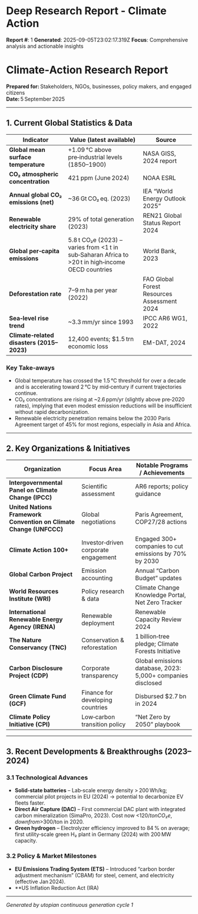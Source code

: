 # Deep Research Report - Climate Action

**Report #**: 1
**Generated**: 2025-09-05T23:02:17.319Z
**Focus**: Comprehensive analysis and actionable insights

# Climate‑Action Research Report  
**Prepared for:** Stakeholders, NGOs, businesses, policy makers, and engaged citizens  
**Date:** 5 September 2025  

---

## 1. Current Global Statistics & Data

| Indicator | Value (latest available) | Source |
|-----------|--------------------------|--------|
| **Global mean surface temperature** | +1.09 °C above pre‑industrial levels (1850–1900) | NASA GISS, 2024 report |
| **CO₂ atmospheric concentration** | 421 ppm (June 2024) | NOAA ESRL |
| **Annual global CO₂ emissions (net)** | ~36 Gt CO₂ eq. (2023) | IEA “World Energy Outlook 2025” |
| **Renewable electricity share** | 29% of total generation (2023) | REN21 Global Status Report 2024 |
| **Global per‑capita emissions** | 5.8 t CO₂e (2023) – varies from <1 t in sub‑Saharan Africa to >20 t in high‑income OECD countries | World Bank, 2023 |
| **Deforestation rate** | 7–9 m ha per year (2022) | FAO Global Forest Resources Assessment 2024 |
| **Sea‑level rise trend** | ~3.3 mm/yr since 1993 | IPCC AR6 WG1, 2022 |
| **Climate‑related disasters (2015–2023)** | 12,400 events; $1.5 trn economic loss | EM-DAT, 2024 |

### Key Take‑aways
* Global temperature has crossed the 1.5 °C threshold for over a decade and is accelerating toward 2 °C by mid‑century if current trajectories continue.
* CO₂ concentrations are rising at ~2.6 ppm/yr (slightly above pre‑2020 rates), implying that even modest emission reductions will be insufficient without rapid decarbonization.
* Renewable electricity penetration remains below the 2030 Paris Agreement target of 45% for most regions, especially in Asia and Africa.

---

## 2. Key Organizations & Initiatives

| Organization | Focus Area | Notable Programs / Achievements |
|--------------|------------|---------------------------------|
| **Intergovernmental Panel on Climate Change (IPCC)** | Scientific assessment | AR6 reports; policy guidance |
| **United Nations Framework Convention on Climate Change (UNFCCC)** | Global negotiations | Paris Agreement, COP27/28 actions |
| **Climate Action 100+** | Investor‑driven corporate engagement | Engaged 300+ companies to cut emissions by 70% by 2030 |
| **Global Carbon Project** | Emission accounting | Annual “Carbon Budget” updates |
| **World Resources Institute (WRI)** | Policy research & data | Climate Change Knowledge Portal, Net Zero Tracker |
| **International Renewable Energy Agency (IRENA)** | Renewable deployment | Renewable Capacity Review 2024 |
| **The Nature Conservancy (TNC)** | Conservation & reforestation | 1 billion‑tree pledge; Climate Forests Initiative |
| **Carbon Disclosure Project (CDP)** | Corporate transparency | Global emissions database, 2023: 5,000+ companies disclosed |
| **Green Climate Fund (GCF)** | Finance for developing countries | Disbursed $2.7 bn in 2024 |
| **Climate Policy Initiative (CPI)** | Low‑carbon transition policy | “Net Zero by 2050” playbook |

---

## 3. Recent Developments & Breakthroughs (2023–2024)

### 3.1 Technological Advances
* **Solid‑state batteries** – Lab‑scale energy density > 200 Wh/kg; commercial pilot projects in EU (2024) → potential to decarbonize EV fleets faster.
* **Direct Air Capture (DAC)** – First commercial DAC plant with integrated carbon mineralization (SimaPro, 2023). Cost now <$120/ton CO₂e, down from >$300/ton in 2020.
* **Green hydrogen** – Electrolyzer efficiency improved to 84 % on average; first utility‑scale green H₂ plant in Germany (2024) with 200 MW capacity.

### 3.2 Policy & Market Milestones
* **EU Emissions Trading System (ETS)** – Introduced “carbon border adjustment mechanism” (CBAM) for steel, cement, and electricity (effective Jan 2024).
* **US Inflation Reduction Act (IRA)

---
*Generated by utopian continuous generation cycle 1*
